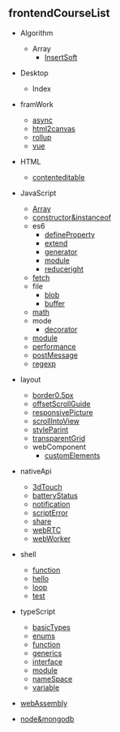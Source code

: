 
## frontendCourseList

- Algorithm
  - Array
    - [InsertSoft](https://l1yuu.github.io/course/algorithm/array/insert-soft/) 
- Desktop
  - Index
- framWork
  - [async](https://l1yuu.github.io/course/framWork/async/)
  - [html2canvas](https://l1yuu.github.io/course/framWork/html2canvas/)
  - [rollup](https://l1yuu.github.io/course/framWork/rollup/)
  - [vue](https://l1yuu.github.io/course/framWork/vue/)
- HTML
  - [contenteditable](https://l1yuu.github.io/course/html/contenteditable/)
- JavaScript
  - [Array](https://l1yuu.github.io/course/javascript/array/)
  - [constructor&instanceof](https://l1yuu.github.io/course/javascript/constructor-and-instanceof/)
  - es6
    - [defineProperty](https://l1yuu.github.io/course/javascript/es6/defineProperty)
    - [extend](https://l1yuu.github.io/course/javascript/es6/extend)
    - [generator](https://l1yuu.github.io/course/javascript/es6/generator)
    - [module](https://l1yuu.github.io/course/javascript/es6/module)
    - [reduceright](https://l1yuu.github.io/course/javascript/es6/reduceright)
  - [fetch](https://l1yuu.github.io/course/javascript/fetch)
  - file
    - [blob](https://l1yuu.github.io/course/javascript/file/blob)
    - [buffer](https://l1yuu.github.io/course/javascript/file/buffer)
  - [math](https://l1yuu.github.io/course/javascript/math)
  - mode
    - [decorator](https://l1yuu.github.io/course/javascript/mode/decorator)
  - [module](https://l1yuu.github.io/course/javascript/module)
  - [performance](https://l1yuu.github.io/course/javascript/performance)
  - [postMessage](https://l1yuu.github.io/course/javascript/postMessage)
  - [regexp](https://l1yuu.github.io/course/javascript/regexp)

- layout
  - [border0.5px](https://l1yuu.github.io/course/layout/border0.5)
  - [offsetScrollGuide](https://l1yuu.github.io/course/layout/offset-scroll-guide)
  - [responsivePicture](https://l1yuu.github.io/course/layout/responsive-picture)
  - [scrollIntoView](https://l1yuu.github.io/course/layout/scroll-into-view)
  - [styleParint](https://l1yuu.github.io/course/layout/style-parint)
  - [transparentGrid](https://l1yuu.github.io/course/layout/transparent-grid)
  - webComponent
    - [customElements](https://l1yuu.github.io/course/layout/web-component/custom-elements)
- nativeApi
  - [3dTouch](https://l1yuu.github.io/course/native-api/3d-touch)
  - [batteryStatus](https://l1yuu.github.io/course/native-api/battery-status)
  - [notification](https://l1yuu.github.io/course/native-api/notification)
  - [scriptError](https://l1yuu.github.io/course/native-api/script-error)
  - [share](https://l1yuu.github.io/course/native-api/share)
  - [webRTC](https://l1yuu.github.io/course/native-api/web-rtc)
  - [webWorker](https://l1yuu.github.io/course/native-api/web-worker)
- shell
  - [function](https://l1yuu.github.io/course/shell/function)
  - [hello](https://l1yuu.github.io/course/shell/hello)
  - [loop](https://l1yuu.github.io/course/shell/loop)
  - [test](https://l1yuu.github.io/course/shell/test)
- typeScript
  - [basicTypes](https://l1yuu.github.io/course/typescript/basic-types)
  - [enums](https://l1yuu.github.io/course/typescript/enums)
  - [function](https://l1yuu.github.io/course/typescript/function)
  - [generics](https://l1yuu.github.io/course/typescript/generics)
  - [interface](https://l1yuu.github.io/course/typescript/interface)
  - [module](https://l1yuu.github.io/course/typescript/module)
  - [nameSpace](https://l1yuu.github.io/course/typescript/namespace)
  - [variable](https://l1yuu.github.io/course/typescript/variable)
- [webAssembly](https://l1yuu.github.io/course/typescript/webAssembly)
- [node&mongodb](https://l1yuu.github.io/course/typescript/node-mongodb-demo)

